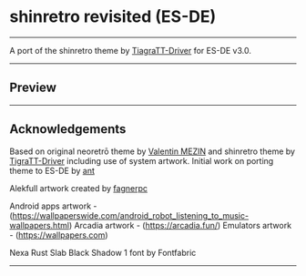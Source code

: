 # shinretro revisited (ES-DE)

---
A port of the shinretro theme by [TiagraTT-Driver](https://github.com/TigraTT-Driver/shinretro) for ES-DE v3.0.

---
## Preview

---
## Acknowledgements

Based on original neoretrō theme by [Valentin MEZIN](https://github.com/valsou) and shinretro theme by [TigraTT-Driver](https://github.com/TigraTT-Driver) including use of system artwork.
Initial work on porting theme to ES-DE by [ant](https://github.com/anthonycaccese)

Alekfull artwork created by [fagnerpc](https://github.com/fagnerpc)

Android apps artwork - (https://wallpaperswide.com/android_robot_listening_to_music-wallpapers.html)
Arcadia artwork - (https://arcadia.fun/)
Emulators artwork - (https://wallpapers.com)

Nexa Rust Slab Black Shadow 1 font by Fontfabric

---

